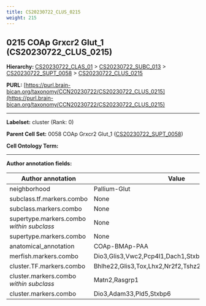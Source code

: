 ```yaml
---
title: CS20230722_CLUS_0215
weight: 215
---
```

## 0215 COAp Grxcr2 Glut_1 (CS20230722_CLUS_0215)
<b>Hierarchy: </b>
[CS20230722_CLAS_01](../CS20230722_CLAS_01) >
[CS20230722_SUBC_013](../CS20230722_SUBC_013) >
[CS20230722_SUPT_0058](../CS20230722_SUPT_0058) >
[CS20230722_CLUS_0215](../CS20230722_CLUS_0215)

**PURL:** [https://purl.brain-bican.org/taxonomy/CCN20230722/CS20230722_CLUS_0215](https://purl.brain-bican.org/taxonomy/CCN20230722/CS20230722_CLUS_0215)

---


**Labelset:** cluster (Rank: 0)

**Parent Cell Set:** 0058 COAp Grxcr2 Glut_1 ([CS20230722_SUPT_0058](../CS20230722_SUPT_0058))



**Cell Ontology Term:** 

[MARKER GENES.]: #


---

[TRANSFERRED ANNOTATIONS.]: #


[AUTHOR ANNOTATION FIELDS.]: #


**Author annotation fields:**

| Author annotation | Value |
|-------------------|-------|
|neighborhood|Pallium-Glut|
|subclass.tf.markers.combo|None|
|subclass.markers.combo|None|
|supertype.markers.combo _within subclass_|None|
|supertype.markers.combo|None|
|anatomical_annotation|COAp-BMAp-PAA|
|merfish.markers.combo|Dio3,Glis3,Vwc2,Pcp4l1,Dach1,Stxbp6,Slc17a7,Rasgrp1|
|cluster.TF.markers.combo|Bhlhe22,Glis3,Tox,Lhx2,Nr2f2,Tshz2|
|cluster.markers.combo _within subclass_|Matn2,Rasgrp1|
|cluster.markers.combo|Dio3,Adam33,Pld5,Stxbp6|

